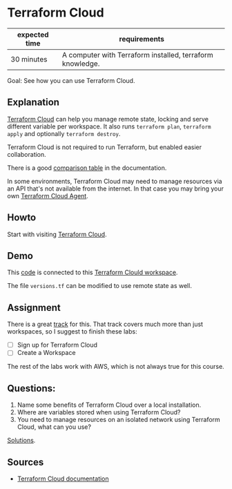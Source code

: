 # Terraform Cloud

|expected time|requirements                                             |
|-------------|---------------------------------------------------------|
|30 minutes   |A computer with Terraform installed, terraform knowledge.|

Goal: See how you can use Terraform Cloud.

## Explanation

[Terraform Cloud](https://app.terraform.io/) can help you manage remote state, locking and serve different variable per workspace. It also runs `terraform plan`, `terraform apply` and optionally `terraform destroy`.

Terraform Cloud is not required to run Terraform, but enabled easier collaboration.

There is a good [comparison table](https://www.terraform.io/docs/cloud/workspaces/index.html#workspace-contents) in the documentation.

In some environments, Terraform Cloud may need to manage resources via an API that's not available from the internet. In that case you may bring your own [Terraform Cloud Agent](https://www.terraform.io/docs/cloud/agents/index.html).

## Howto

Start with visiting [Terraform Cloud](https://app.terraform.io/).

## Demo

This [code](https://github.com/robertdebock/git-terraform-demo) is connected to this [Terraform Clould workspace](https://app.terraform.io/app/robertdebock/workspaces/git-terraform-demo).

The file `versions.tf` can be modified to use remote state as well.

## Assignment

There is a great [track](https://learn.hashicorp.com/collections/terraform/cloud-get-started) for this. That track covers much more than just workspaces, so I suggest to finish these labs:

- [ ] Sign up for Terraform Cloud
- [ ] Create a Workspace

The rest of the labs work with AWS, which is not always true for this course.

## Questions:

1. Name some benefits of Terraform Cloud over a local installation.
2. Where are variables stored when using Terraform Cloud?
3. You need to manage resources on an isolated network using Terraform Cloud, what can you use?

[Solutions](terraform-cloud-solutions).

## Sources

- [Terraform Cloud documentation](https://www.terraform.io/docs/cloud/workspaces/index.html)
